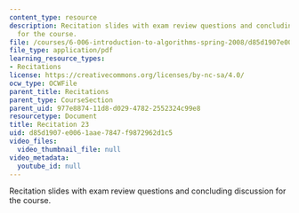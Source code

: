```yaml
---
content_type: resource
description: Recitation slides with exam review questions and concluding discussion
  for the course.
file: /courses/6-006-introduction-to-algorithms-spring-2008/d85d1907e0061aae7847f9872962d1c5_recitation23.pdf
file_type: application/pdf
learning_resource_types:
- Recitations
license: https://creativecommons.org/licenses/by-nc-sa/4.0/
ocw_type: OCWFile
parent_title: Recitations
parent_type: CourseSection
parent_uid: 977e8874-11d8-d029-4782-2552324c99e8
resourcetype: Document
title: Recitation 23
uid: d85d1907-e006-1aae-7847-f9872962d1c5
video_files:
  video_thumbnail_file: null
video_metadata:
  youtube_id: null
---
```

Recitation slides with exam review questions and concluding discussion for the course.